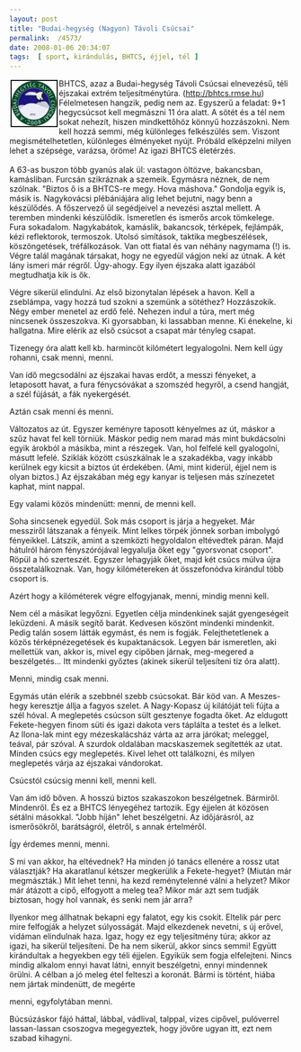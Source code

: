 ```yaml
---
layout: post
title: "Budai-hegység (Nagyon) Távoli Csúcsai"
permalink:  /4573/ 
date: 2008-01-06 20:34:07
tags:  [ sport, kirándulás, BHTCS, éjjel, tél ] 
---
```

<p style="margin-top: 0.6em; margin-right: 0px; margin-bottom: 1.2em; margin-left: 0px; padding-top: 0px; padding-right: 0px; padding-bottom: 0px; padding-left: 0px; "><a rel="lightbox" href="/files/images/bhtcs-kituzo2008.jpg"><img src="/files/images/bhtcs-kituzo2008.jpg" width="80" height="80" vspace="2" hspace="2" border="2" align="left" /></a>BHTCS, azaz a Budai-hegység Távoli Csúcsai elnevezésű, téli éjszakai extrém teljesítménytúra. (<a title="http://bhtcs.rmse.hu"  href="http://bhtcs.rmse.hu/">http://bhtcs.rmse.hu</a>) Félelmetesen hangzik, pedig nem az. Egyszerű a feladat: 9+1 hegycsúcsot kell megmászni 11 óra alatt. A sötét és a tél nem sokat nehezít, hiszen mindkettőhöz könnyű hozzászokni. Nem kell hozzá semmi, még különleges felkészülés sem. Viszont megismételhetetlen, különleges élményeket nyújt. Próbáld elképzelni milyen lehet a szépsége, varázsa, öröme! Az igazi BHTCS életérzés.</p>  


<!--break-->  
A 63-as buszon több gyanús alak ül: vastagon öltözve, bakancsban, kamásliban. Furcsán szikráznak a szemeik. Egymásra néznek, de nem szólnak. &quot;Biztos ő is a BHTCS-re megy. Hova máshova.&quot; Gondolja egyik is, másik is. Nagykovácsi plébániájára alig lehet bejutni, nagy benn a készülődés. A főszervező ül segédjeivel a nevezési asztal mellett. A teremben mindenki készülődik. Ismeretlen és ismerős arcok tömkelege. Fura sokadalom. Nagykabátok, kamáslik, bakancsok, térképek, fejlámpák, kézi reflektorok, termoszok. Utolsó simítások, taktika megbeszélések, köszöngetések, tréfálkozások. Van ott fiatal és van néhány nagymama (!) is. Végre talál magának társakat, hogy ne egyedül vágjon neki az útnak. A két lány ismeri már régről. Úgy-ahogy. Egy ilyen éjszaka alatt igazából megtudhatja kik is ők.

<p >Végre sikerül elindulni. Az első bizonytalan lépések a havon. Kell a zseblámpa, vagy hozzá tud szokni a szemünk a sötéthez? Hozzászokik. Négy ember menetel az erdő felé. Nehezen indul a túra, mert még nincsenek összeszokva. Ki gyorsabban, ki lassabban menne. Ki énekelne, ki hallgatna. Mire elérik az első csúcsot a csapat már tényleg csapat.</p>  
<p >Tizenegy óra alatt kell kb. harmincöt kilómétert legyalogolni. Nem kell úgy rohanni, csak menni, menni.</p>  
<p >Van idő megcsodálni az éjszakai havas erdőt, a messzi fényeket, a letaposott havat, a fura fénycsóvákat a szomszéd hegyről, a csend hangját, a szél fújását, a fák nyekergését.</p>  
<p >Aztán csak menni és menni.</p>  
<p >Változatos az út. Egyszer keményre taposott kényelmes az út, máskor a szűz havat fel kell törniük. Máskor pedig nem marad más mint bukdácsolni egyik árokból a másikba, mint a részegek. Van, hol felfelé kell gyalogolni, másutt lefelé. Sziklák között csúszkálnak le a szakadékba, vagy inkább kerülnek egy kicsit a biztos út érdekében. (Ami, mint kiderül, éjjel nem is olyan biztos.) Az éjszakában még egy kanyar is teljesen más színezetet kaphat, mint nappal.</p>  
<p >Egy valami közös mindenütt: menni, de menni kell.</p>  
<p >Soha sincsenek egyedül. Sok más csoport is járja a hegyeket. Már messziről látszanak a fényeik. Mint lelkes törpék jönnek sorban imbolygó fényeikkel. Látszik, amint a szemközti hegyoldalon eltévedtek páran. Majd hátulról három fényszórójával legyalulja őket egy &quot;gyorsvonat csoport&quot;. Röpül a hó szerteszét. Egyszer lehagyják őket, majd két csúcs múlva újra összetalálkoznak. Van, hogy kilómétereken át összefonódva kirándul több csoport is.</p>  
<p >Azért hogy a kilóméterek végre elfogyjanak, menni, mindig menni kell.</p>  
<p >Nem cél a másikat legyőzni. Egyetlen célja mindenkinek saját gyengeségeit leküzdeni. A másik segítő barát. Kedvesen köszönt mindenki mindenkit. Pedig talán sosem látták egymást, és nem is fogják. Felejthetetlenek a közös térképnézegetések és kupaktanácsok. Legyen bár ismeretlen, aki mellettük van, akkor is, mivel egy cipőben járnak, meg-megered a beszélgetés... Itt mindenki győztes (akinek sikerül teljesíteni tíz óra alatt).</p>  
<p >Menni, mindig csak menni.</p>  
<p >Egymás után elérik a szebbnél szebb csúcsokat. Bár köd van. A Meszes-hegy keresztje állja a fagyos szelet. A Nagy-Kopasz új kilátóját teli fújta a szél hóval. A meglepetés csúcson sült gesztenye fogadta őket. Az eldugott Fekete-hegyen finom süti és igazi dakota vers táplálta a testet és a lelket. Az Ilona-lak mint egy mézeskalácsház várta az arra járókat; meleggel, teával, pár szóval. A szurdok oldalában macskaszemek segítették az utat. Minden csúcs egy meglepetés. Kivel lehet ott találkozni, és milyen meglepetés várja az éjszakai vándorokat.</p>  
<p >Csúcstól csúcsig menni kell, menni kell.</p>  
<p >Van ám idő bőven. A hosszú biztos szakaszokon beszélgetnek. Bármiről. Mindenről. És ez a BHTCS lényegéhez tartozik. Egy éjjelen át közösen sétálni másokkal. &quot;Jobb híján&quot; lehet beszélgetni. Az időjárásról, az ismerősökről, barátságról, életről, s annak értelméről.</p>  
<p >&Iacute;gy érdemes menni, menni.</p>  
<p >S mi van akkor, ha eltévednek? Ha minden jó tanács ellenére a rossz utat választják? Ha akaratlanul kétszer megkerülik a Fekete-hegyet? (Miután már megmászták.) Mit lehet tenni, ha kezd reménytelenné válni a helyzet? Mikor már átázott a cipő, elfogyott a meleg tea? Mikor már azt sem tudják biztosan, hogy hol vannak, és senki nem jár arra?</p>  
<p >Ilyenkor meg állhatnak bekapni egy falatot, egy kis csokit. Eltelik pár perc mire felfogják a helyzet súlyosságát. Majd elkezdenek nevetni, s új erővel, vidáman elindulnak haza. Igaz, hogy ez egy teljesítmény túra; akkor az igazi, ha sikerül teljesíteni. De ha nem sikerül, akkor sincs semmi! Együtt kirándultak a hegyekben egy téli éjjelen. Egyikük sem fogja elfelejteni. Nincs mindig alkalom ennyi havat látni, ennyit beszélgetni, ennyi mindennek örülni. A célban a jó meleg étel felteszi a koronát. Bármi is történt, hiába nem jártak mindenütt, de megérte</p>  
<p >menni, egyfolytában menni.</p>  
<p >Búcsúzáskor fájó háttal, lábbal, vádlival, talppal, vizes cipővel, pulóverrel lassan-lassan csoszogva megegyeztek, hogy jövőre ugyan itt, ezt nem szabad kihagyni.</p>  
&nbsp;

